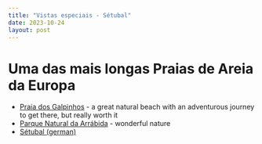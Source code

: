 ```yaml
---
title: "Vistas especiais - Sétubal"
date: 2023-10-24
layout: post
---
```


# Uma das mais longas Praias de Areia da Europa

* [Praia dos Galpinhos](https://maps.app.goo.gl/epNwYYG8hYD757FC6) - a great natural beach with an adventurous journey to get there, but really worth it
* [Parque Natural da Arrábida](https://maps.app.goo.gl/HesRYDbX9ezdBC8VA) - wonderful nature
* [Sétubal (german)](https://de.wikipedia.org/wiki/Set%C3%BAbal)
